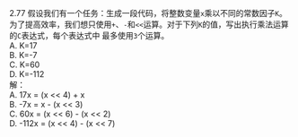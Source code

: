 2.77 假设我们有一个任务：生成一段代码，将整数变量`x`乘以不同的常数因子`K`。为了提高效率，我们想只使用`+`、`-`和`<<`运算。对于下列`K`的值，写出执行乘法运算的`C`表达式，每个表达式中
最多使用`3`个运算。  
A. K=17  
B. K=-7  
C. K=60  
D. K=-112  
解：  
A. 17x = (x << 4) + x  
B. -7x = x - (x << 3)   
C. 60x = (x << 6) - (x << 2)   
D. -112x = (x << 4) - (x << 7) 
